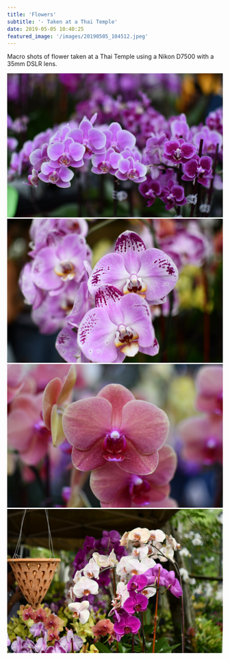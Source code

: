 ```yaml
---
title: 'Flowers'
subtitle: '- Taken at a Thai Temple'
date: 2019-05-05 10:40:25
featured_image: '/images/20190505_104512.jpeg'
---
```

<p>Macro shots of flower taken at a Thai Temple using a Nikon D7500 with a 35mm DSLR lens.
<div class="gallery" data-columns="1">
	<img src="/images/20190505_104512.jpeg">
	<img src="/images/20190505_104037.jpeg">
	<img src="/images/20190505_104449.jpeg">
	<img src="/images/20190505_104025.jpeg">
</div>

